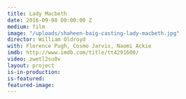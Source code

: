 ```yaml
---
title: Lady Macbeth
date: 2016-09-08 00:00:00 Z
medium: film
image: "/uploads/shaheen-baig-casting-lady-macbeth.jpg"
director: William Oldroyd
with: Florence Pugh, Cosmo Jarvis, Naomi Ackie
imdb: http://www.imdb.com/title/tt4291600/
video: zwetl2su0v
layout: project
is-in-production: 
is-featured: 
featured-image: 
---
```



